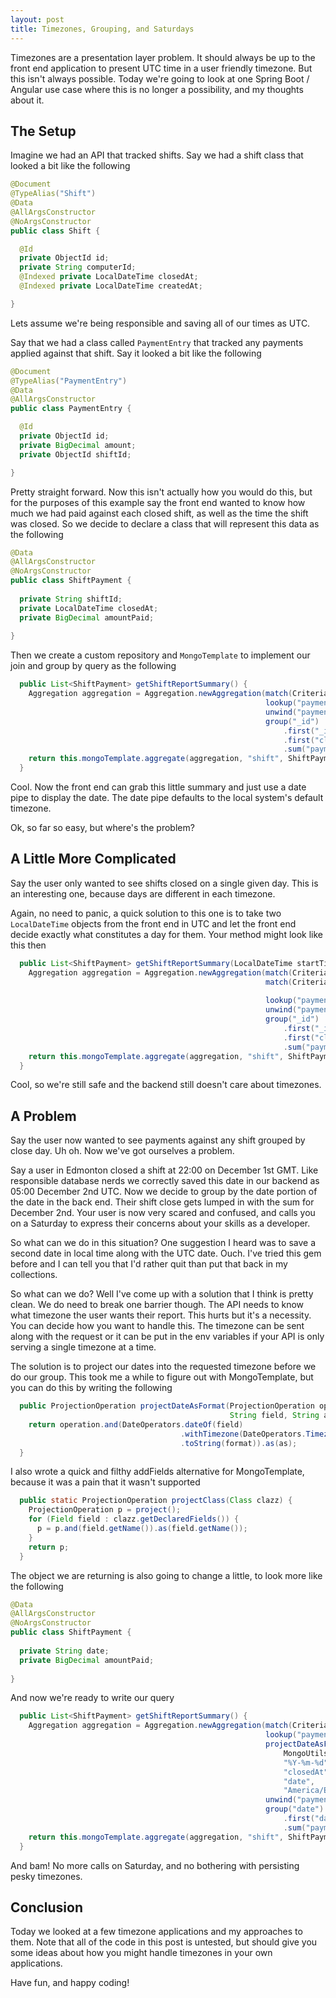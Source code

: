 ```yaml
---
layout: post
title: Timezones, Grouping, and Saturdays
---
```


Timezones are a presentation layer problem. It should always be up to the front end application to present UTC time in 
a user friendly timezone. But this isn't always possible. Today we're going to look at one Spring Boot / Angular use case
where this is no longer a possibility, and my thoughts about it.

## The Setup

Imagine we had an API that tracked shifts. Say we had a shift class that looked a bit like the following

```java 
@Document
@TypeAlias("Shift")
@Data
@AllArgsConstructor
@NoArgsConstructor
public class Shift {

  @Id
  private ObjectId id;
  private String computerId;
  @Indexed private LocalDateTime closedAt;
  @Indexed private LocalDateTime createdAt;

}
```

Lets assume we're being responsible and saving all of our times as UTC.

Say that we had a class called `PaymentEntry` that tracked any payments applied against that shift. Say it looked a bit like the following

```java 
@Document
@TypeAlias("PaymentEntry")
@Data
@AllArgsConstructor
public class PaymentEntry {

  @Id
  private ObjectId id;
  private BigDecimal amount;
  private ObjectId shiftId;

}
```

Pretty straight forward. Now this isn't actually how you would do this, but for the purposes of this example say 
the front end wanted to know how much we had paid against each closed shift, as well as the time the shift was closed. 
So we decide to declare a class that will represent this data as the following 

```java 
@Data
@AllArgsConstructor
@NoArgsConstructor
public class ShiftPayment {
  
  private String shiftId;
  private LocalDateTime closedAt;
  private BigDecimal amountPaid;
  
}
```

Then we create a custom repository and `MongoTemplate` to implement our join and group by query as the following 

```java 
  public List<ShiftPayment> getShiftReportSummary() {
    Aggregation aggregation = Aggregation.newAggregation(match(Criteria.where("closedAt").exists(true)),
                                                         lookup("paymentEntry", "_id", "shiftId", "payments"),
                                                         unwind("payments"),
                                                         group("_id")
                                                             .first("_id").as("shiftId")
                                                             .first("closedAt").as("closedAt")
                                                             .sum("payments.amount").as("amountPaid"));
    return this.mongoTemplate.aggregate(aggregation, "shift", ShiftPayment.class).getMappedResults();
  }
```

Cool. Now the front end can grab this little summary and just use a date pipe to 
display the date. The date pipe defaults to the local system's default timezone.

Ok, so far so easy, but where's the problem?

## A Little More Complicated

Say the user only wanted to see shifts closed on a single given day. This is an interesting one, because days are different 
in each timezone. 

Again, no need to panic, a quick solution to this one is to take two `LocalDateTime` objects from the front end in UTC
and let the front end decide exactly what constitutes a day for them. Your method might look like this then

```java 
  public List<ShiftPayment> getShiftReportSummary(LocalDateTime startTime, LocalDateTime endTime) {
    Aggregation aggregation = Aggregation.newAggregation(match(Criteria.where("closedAt").exists(true)),
                                                         match(Criteria.where("closedAt").gte(startTime.toInstant(ZoneOffset.UTC))
                                                                       .lte(endTime.toInstant(ZoneOffset.UTC))),
                                                         lookup("paymentEntry", "_id", "shiftId", "payments"),
                                                         unwind("payments"),
                                                         group("_id")
                                                             .first("_id").as("shiftId")
                                                             .first("closedAt").as("closedAt")
                                                             .sum("payments.amount").as("amountPaid"));
    return this.mongoTemplate.aggregate(aggregation, "shift", ShiftPayment.class).getMappedResults();
  }
```

Cool, so we're still safe and the backend still doesn't care about timezones.

## A Problem

Say the user now wanted to see payments against any shift grouped by close day. Uh oh. Now we've got ourselves a problem.

Say a user in Edmonton closed a shift at 22:00 on December 1st GMT. Like responsible database nerds 
we correctly saved this date in our backend as 05:00 December 2nd UTC. Now we decide to group by the date portion 
of the date in the back end. Their shift close gets lumped in with the sum for December 2nd. Your user is now very scared
and confused, and calls you on a Saturday to express their concerns about your skills as a developer.

So what can we do in this situation? One suggestion I heard was to save a second date in local time along with the UTC date. Ouch.
I've tried this gem before and I can tell you that I'd rather quit than put that back in my collections.

So what can we do? Well I've come up with a solution that I think is pretty clean. We do need to break one barrier though.
The API needs to know what timezone the user wants their report. This hurts but it's a necessity. You can decide how you want
to handle this. The timezone can be sent along with the request or it can be put in the env variables if your API is only 
serving a single timezone at a time.

The solution is to project our dates into the requested timezone before we do our group. This took me a while to figure out 
with MongoTemplate, but you can do this by writing the following

```java 
  public ProjectionOperation projectDateAsFormat(ProjectionOperation operation, String format,
                                                 String field, String as, String timezone) {
    return operation.and(DateOperators.dateOf(field)
                                      .withTimezone(DateOperators.Timezone.valueOf(timezone))
                                      .toString(format)).as(as);
  }
```

I also wrote a quick and filthy addFields alternative for MongoTemplate, because it was a pain that it wasn't supported

```java 
  public static ProjectionOperation projectClass(Class clazz) {
    ProjectionOperation p = project();
    for (Field field : clazz.getDeclaredFields()) {
      p = p.and(field.getName()).as(field.getName());
    }
    return p;
  }
```

The object we are returning is also going to change a little, to look more like the following

```java 
@Data
@AllArgsConstructor
@NoArgsConstructor
public class ShiftPayment {
  
  private String date;
  private BigDecimal amountPaid;
  
}
```

And now we're ready to write our query

```java 
  public List<ShiftPayment> getShiftReportSummary() {
    Aggregation aggregation = Aggregation.newAggregation(match(Criteria.where("closedAt").exists(true)),
                                                         lookup("paymentEntry", "_id", "shiftId", "payments"),
                                                         projectDateAsFormat(
                                                             MongoUtils.projectClass(Shift.class).and("payments").as("payments"),
                                                             "%Y-%m-%d",
                                                             "closedAt",
                                                             "date",
                                                             "America/Edmonton"),
                                                         unwind("payments"),
                                                         group("date")
                                                             .first("date").as("date")
                                                             .sum("payments.amount").as("amountPaid"));
    return this.mongoTemplate.aggregate(aggregation, "shift", ShiftPayment.class).getMappedResults();
  }
```

And bam! No more calls on Saturday, and no bothering with persisting pesky timezones. 

## Conclusion 

Today we looked at a few timezone applications and my approaches to them. Note that all of the code in this post 
is untested, but should give you some ideas about how you might handle timezones in your own applications.

Have fun, and happy coding!









